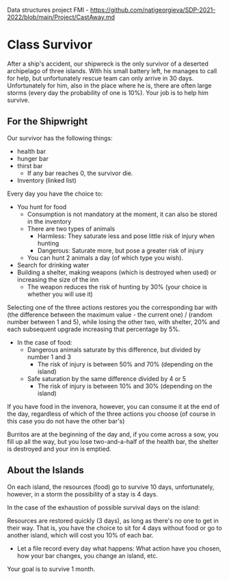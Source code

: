 Data structures project FMI - https://github.com/natigeorgieva/SDP-2021-2022/blob/main/Project/CastAway.md
# Class Survivor

After a ship's accident, our shipwreck is the only survivor of a deserted archipelago of three islands. With his small battery left, he manages to call for help, but unfortunately
rescue team can only arrive in 30 days. Unfortunately for him, also in the place where he is, there are often large storms (every day the probability of one is 10%).
Your job is to help him survive.

## For the Shipwright

Our survivor has the following things:
* health bar
* hunger bar
* thirst bar
    * If any bar reaches 0, the survivor die. 
* Inventory (linked list)

Every day you have the choice to:
* You hunt for food
    * Consumption is not mandatory at the moment, it can also be stored in the inventory 
    * There are two types of animals 
        * Harmless: They saturate less and pose little risk of injury when hunting
        * Dangerous: Saturate more, but pose a greater risk of injury
    * You can hunt 2 animals a day (of which type you wish). 
* Search for drinking water 
* Building a shelter, making weapons (which is destroyed when used) or increasing the size of the inn
    * The weapon reduces the risk of hunting by 30% (your choice is whether you will use it)

Selecting one of the three actions restores you the corresponding bar with (the difference between the maximum value - the current one) / (random number between 1 and 5), while losing
the other two, with shelter, 20% and each subsequent upgrade increasing that percentage by 5%. 
  * In the case of food: 
      * Dangerous animals saturate by this difference, but divided by number 1 and 3
          * The risk of injury is between 50% and 70% (depending on the island)
      * Safe saturation by the same difference divided by 4 or 5
          * The risk of injury is between 10% and 30% (depending on the island)

If you have food in the invenora, however, you can consume it at the end of the day, regardless of which of the three actions you choose (of course in this case you do not have the other bar's)

Burritos are at the beginning of the day and, if you come across a sow, you fill up all the way, but you lose two-and-a-half of the health bar, the shelter is destroyed and your inn is emptied.

## About the Islands

On each island, the resources (food) go to survive 10 days, unfortunately, however, in a storm the possibility of a stay is 4 days. 

In the case of the exhaustion of possible survival days on the island:

Resources are restored quickly (3 days), as long as there's no one to get in their way. That is, you have the choice to sit for 4 days without food or go to another island, which will cost you 10% of each bar.

* Let a file record every day what happens:
  What action have you chosen, how your bar changes, you change an island, etc.
  
Your goal is to survive 1 month. 
